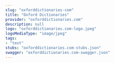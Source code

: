 ```yaml
---
slug: "oxforddictionaries-com"
title: "Oxford Dictionaries"
provider: "oxforddictionaries.com"
description: null
logo: "oxforddictionaries.com-logo.jpeg"
logoMediaType: "image/jpeg"
tags:
- "text"
stubs: "oxforddictionaries.com-stubs.json"
swagger: "oxforddictionaries.com-swagger.json"
---
```

